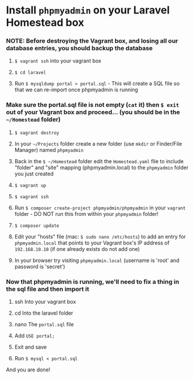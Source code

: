 # Install ```phpmyadmin``` on your Laravel Homestead box #

### NOTE: Before destroying the Vagrant box, **and losing all our database entries**, you should backup the database ###

1. ```$ vagrant ssh``` into your vagrant box

2. ```$ cd laravel```

3. Run ```$ mysqldump portal > portal.sql``` - This will create a SQL file so that we can re-import once phpmyadmin is running

### Make sure the portal.sql file is not empty (```cat``` it) then ```$ exit``` out of your Vagrant box and proceed... (you should be in the ```~/Homestead``` folder) ###

1. ```$ vagrant destroy```

2. In your ```~/Projects``` folder create a new folder (use ```mkdir``` or Finder/File Manager) named ```phpmyadmin```

3. Back in the ```$ ~/Homestead``` folder edit the ```Homestead.yaml``` file to include "folder" and "site" mapping (phpmyadmin.local) to the ```phpmyadmin``` folder you just created

4. ```$ vagrant up```

5. ```$ vagrant ssh```

6. Run ```$ composer create-project phpmyadmin/phpmyadmin``` in your ```vagrant``` folder - DO NOT run this from within your ```phpmyadmin``` folder!

7. ```$ composer update```

8. Edit your "hosts" file (mac: ```$ sudo nano /etc/hosts```) to add an entry for ```phpmyadmin.local``` that points to your Vagrant box's IP address of  ```192.168.10.10``` (if one already exists do not add one)

9. In your browser try visiting  ```phpmyadmin.local```  (username is 'root' and password is 'secret')

### Now that phpmyadmin is running, we'll need to fix a thing in the sql file and then import it ###

1. ssh Into your vagrant box

2. cd Into the laravel folder

3. nano The ```portal.sql``` file

4. Add ```USE portal;```

5. Exit and save

6. Run ```$ mysql < portal.sql```

And you are done!
